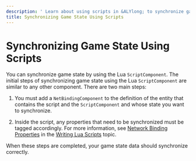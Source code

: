 ```yaml
---
description: ' Learn about using scripts in &ALYlong; to synchronize game state. '
title: Synchronizing Game State Using Scripts
---
```

# Synchronizing Game State Using Scripts<a name="network-synchronizing-game-state-using-scripts"></a>

You can synchronize game state by using the Lua `ScriptComponent`\. The initial steps of synchronizing game state using the Lua `ScriptComponent` are similar to any other component\. There are two main steps:

1. You must add a `NetBindingComponent` to the definition of the entity that contains the script and the `ScriptComponent` and whose state you want to synchronize\.

1. Inside the script, any properties that need to be synchronized must be tagged accordingly\. For more information, see [Network Binding Properties](lua-script-networking-binding.md) in the [Writing Lua Scripts](lua-scripting-intro.md) topic\.

When these steps are completed, your game state data should synchronize correctly\.
